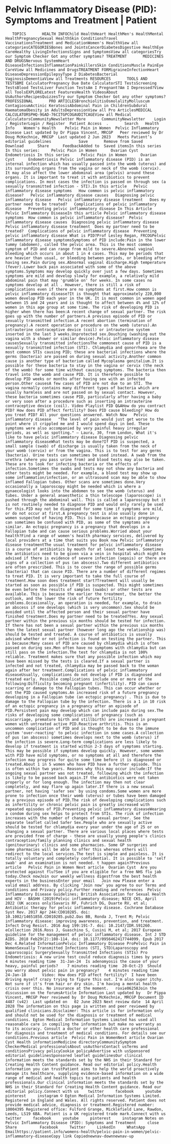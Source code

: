 # Pelvic Inflammatory Disease (PID): Symptoms and Treatment | Patient

       TOPICS       HEALTH INFOChild HealthHeart HealthMen's HealthMental HealthPregnancySexual HealthSkin ConditionsTravel VaccinationsTreatment and MedicationWomen's HealthView all categoriesCATEGORIESBones and JointsCancerDiabetesDigestive HealthEye CareHealthy LivingInfectionsSigns and SymptomsView all categoriesTry our Symptom Checker Got any other symptoms? TREATMENT       MEDICINES AND DRUGSNervous SystemHeart DiseaseInfectionsInflammationPainkillersSkin ConditionsMuscle PainEye CareView all Medicines and DrugsTREATMENT FORMigraineInfectionHeart DiseaseDepressionEpilepsyType 2 DiabetesBacterial VaginosisDementiaView all Treatments RESOURCES       TOOLS AND TESTSBMI CalculatorPregnancy Due Date CalculatorSTI TestsScreening TestsBlood TestsLiver Function TestsAm I Pregnant?Am I Depressed?View all ToolsEXPLORELatest FeaturesHealth VideosAbout UsAuthorsRecipesQuizzesTry our Symptom Checker Got any other symptoms? PROFESSIONAL       PRO ARTICLESBronchiolitisOsmolalityMolluscum ContagiosumActinic KeratosisAbdominal Pain in ChildrenSubdural HaematomaObesity in AdultsDepressionView all Pro ArticlesMEDICAL CALCULATORSPHQ-9GAD-76CITGPCOGAUDITCAGEView all Medical CalculatorsCommunityNewsletter More       CommunityNewsletter    Login / RegisterLogin / Register  Patient Access  .       Search   Health Info    Women's Health    Pelvic Pain in Women  Pelvic Inflammatory Disease Last updated by Dr Pippa Vincent, MRCGP   Peer reviewed by Dr Doug McKechnie, MRCGP  Last updated 2 Jun 2023   Meets Patient’s editorial guidelines            Save       Remove from Saved       Download      Share      FeedbackAdded to  Saved itemsIn this series    In this series:     Pelvic Pain in Women      Ovarian Cyst      Endometriosis In this series     Pelvic Pain in Women      Ovarian Cyst      Endometriosis Pelvic inflammatory disease (PID) is an internal infection which has usually passed into the womb (uterus) and its surrounding organs from the vagina or neck of the womb (cervix). It may also affect the lower abdominal area (pelvis) around these organs. It is important to treat it with antibiotics to prevent complications. In most cases the infection is passed on through sex (a sexually transmitted infection - STI).In this article   Pelvic inflammatory disease symptoms   How common is pelvic inflammatory disease?   Pelvic inflammatory disease causes   Diagnosing pelvic inflammatory disease   Pelvic inflammatory disease treatment   Does my partner need to be treated?   Complications of pelvic inflammatory disease   Preventing pelvic inflammatory disease In This Article     Pelvic Inflammatory DiseaseIn this article Pelvic inflammatory disease symptoms  How common is pelvic inflammatory disease?  Pelvic inflammatory disease causes  Diagnosing pelvic inflammatory disease  Pelvic inflammatory disease treatment  Does my partner need to be treated?  Complications of pelvic inflammatory disease  Preventing pelvic inflammatory disease What is PID?Prof Lesley Regan, FRCOGPelvic inflammatory disease symptomsSymptoms of PID include:Pain in the lower tummy (abdomen), called the pelvic area. This is the most common symptom of PID and can range from mild to severe.Abnormal vaginal bleeding which occurs in about 1 in 4 cases. This may be periods that are heavier than usual, or bleeding between periods, or bleeding after having sex.Pain during sex.Abnormal vaginal discharge.High temperature (fever).Lower back pain associated with some of the above symptoms.Symptoms may develop quickly over just a few days. Sometimes symptoms are mild and develop slowly for example, a relatively mild abdominal pain that may 'grumble on' for weeks. In some cases no symptoms develop at all . However, there is still a risk of complications even if there are no symptoms at first.How common is pelvic inflammatory disease?It is thought that approximately 220,000 women develop PID each year in the UK. It is most common in women aged between 15 and 24 years and is thought to affect between 4% and 12% of women in this age group at some time. The risk of developing PID is higher when there has been:A recent change of sexual partner. The risk goes up with the number of partners.A previous episode of PID or sexually transmitted infection.A recent abortion (termination of pregnancy).A recent operation or procedure on the womb (uterus).An intrauterine contraceptive device (coil) or intrauterine system inserted in the last 3 weeks.Unprotected sex.Douching (washing out the vagina with a shower or similar device).Pelvic inflammatory disease causesSexually transmitted infectionsThe commonest cause of PID is a sexually transmitted infection (STI). Chlamydia and gonorrhoea are the most common STIs causing PID; these are bacterial infections where the germs (bacteria) are passed on during sexual activity.Another common cause is another type of bacterium called Mycoplasma genitalium.It is possible for these bacteria to stay in the vagina or cervix (the neck of the womb) for some time without causing symptoms. The bacteria then travel into the womb and cause PID. It is therefore possible to develop PID weeks or months after having sex with an infected person.Other causesA few cases of PID are not due to an STI. The vagina normally contains many different types of bacteria which are usually harmless and are not passed on by sexual contact. However, these bacteria sometimes cause PID, particularly after having a baby or very soon after a procedure such as inserting an intrauterine contraceptive device (coil). Video Playlist PID Q&AHow do you contract PID? How does PID affect fertility? Does PID cause bleeding? How do you treat PID? All your questions answered. Watch Now   Pelvic inflammatory disease   "The level of pain would just get worse to the point where it crippled me and I would spend days in bed. These symptoms were also accompanied by very painful heavy irregular periods, as well as spotting." — Laura, 30, from London, What it's like to have pelvic inflammatory disease Diagnosing pelvic inflammatory diseaseWhat tests may be done?If PID is suspected, a small sample (swab) of discharge is usually taken from the neck of your womb (cervix) or from the vagina. This is to test for any germs (bacteria). Urine tests can sometimes be used instead. A swab from the urethra (where you pass urine from) and blood tests may also be taken. These are to look for infecting bacteria or the effects of infection.Sometimes the swabs and tests may not show any bacteria and other tests might be needed. For example, a blood test may show up some inflammation/infection, or an ultrasound scan may be able to show inflamed Fallopian tubes. Other scans are sometimes done.Very occasionally a laparoscopy might be needed which is where a gynaecologist looks into the abdomen to see the womb (uterus) and tubes. Under a general anaesthetic a thin telescope (laparoscope) is pushed through the abdominal wall. This is called a laparoscopy but it is not routinely needed to diagnose PID and would only rarely be used for this.PID may not be diagnosed for some time if symptoms are mild, or do not occur at first.A pregnancy test is also usually done in women suspected of having PID. This is because an ectopic pregnancy can sometimes be confused with PID, as some of the symptoms are similar. An ectopic pregnancy is a pregnancy that develops in a Fallopian tube and can cause serious problems.Worried about your health?Find a range of women's health pharmacy services, delivered by local providers at a time that suits you Book now Pelvic inflammatory disease treatmentThe usual treatment for pelvic inflammatory disease is a course of antibiotics by mouth for at least two weeks. Sometimes the antibiotics need to be given via a vein in hospital which might be advised if there is evidence of severe infection (sepsis) or there are signs of a collection of pus (an abscess).Two different antibiotics are often prescribed. This is to cover the range of possible germs (bacteria) that can cause PID. There are a number of different regimes to treat PID. It is very important to take the full course of treatment.How soon does treatment start?Treatment will usually be started as soon as possible if PID is suspected. This might sometimes be even before the results of samples (swabs) or other tests are available. This is because the earlier the treatment, the better the outlook, and the lower the risk of future fertility problems.Occasionally, an operation is needed, for example, to drain an abscess if one develops (which is very uncommon).Sex should be avoided until the affected person and their sexual partner have finished treatment.Does my partner need to be treated?Yes. Any sexual partner within the previous six months should be tested for infection. If there has not been a sexual partner within the previous six months then the latest sexual partner (however long ago the relationship was) should be tested and treated. A course of antibiotics is usually advised whether or not infection is found on testing the partner. This is because:Many cases of PID are caused by chlamydia which is often passed on during sex.Men often have no symptoms with chlamydia but can still pass on the infection.The test for chlamydia is not 100% reliable. Treatment makes sure that any possible infection which may have been missed by the tests is cleared.If a sexual partner is infected and not treated, chlamydia may be passed back to the woman again after her treatment.Complications of pelvic inflammatory diseaseUsually, complications do not develop if PID is diagnosed and treated early. Possible complications include one or more of the following:Difficulty becoming pregnant (infertility). PID can cause scarring or damage to the Fallopian tubes. This can occur whether or not the PID caused symptoms.An increased risk of a future pregnancy developing in a Fallopian tube (an ectopic pregnancy) . This is due to damage to the Fallopian tube by the infection. There is a 1 in 10 risk of an ectopic pregnancy in a pregnancy after an episode of PID.Persistent pain may develop which can include pain during sex.The risks of developing some complications of pregnancy (such as miscarriage, premature birth and stillbirth) are increased in pregnant women with untreated active PID.Reactive arthritis. This is an uncommon complication of PID and is thought to be due to the immune system 'over-reacting' to pelvic infection in some cases.A collection of pus (an abscess) sometimes develops next to the womb (uterus) if the infection is severe.Long-term complications are less likely to develop if treatment is started within 2-3 days of symptoms starting. This may be possible if symptoms develop quickly. However, some women with PID have mild symptoms, or no symptoms at all and therefore the infection may progress for quite some time before it is diagnosed or treated.About 1 in 5 women who have PID have a further episode. This is often within two years. Reasons why this may occur include:If the ongoing sexual partner was not treated, following which the infection is likely to be passed back again.If the antibiotics were not taken properly or for long enough. The infection may then not clear completely, and may flare up again later.If there is a new sexual partner, not having 'safer sex' by using condoms.Some women are more prone to infection once their womb (uterus) or tubes have been damaged by a previous episode of PID.The risk of developing complications such as infertility or chronic pelvic pain is greatly increased with repeated episodes of PID.Preventing pelvic inflammatory diseaseWearing a condom during sex helps to protect from STIs. The risk of infection increases with the number of changes of sexual partner. See the separate leaflet called Safer Sex.People who are sexually active should be tested for chlamydia every year under the age of 25 or on changing a sexual partner. There are various local places where tests are provided free of charge - these are usually young people's clinics contraception/family planning clinics and sexual health (genitourinary) clinics and some pharmacies. Some GP surgeries and some pharmacies will be able to offer this whereas others will redirect to the local services.The test is simple and painless. It is totally voluntary and completely confidential. It is possible to 'self swab' and an examination is not needed. t happen again?Previous article   Pelvic Pain in Women Next article  Ovarian Cyst  Are you protected against flu?See if you are eligible for a free NHS flu jab today.Check nowJoin our weekly wellness digestfrom the best health experts in the businessEnter your email   Join now Please enter a valid email address. By clicking ‘Join now’ you agree to our Terms and conditions and Privacy policy.Further reading and references  Pelvic Inflammatory Disease Guidelines; British Association for Sexual Health and HIV - BASHH (2019)Pelvic inflammatory disease; NICE CKS, April 2022 (UK access only)Savaris RF, Fuhrich DG, Duarte RV, et al; Antibiotic therapy for pelvic inflammatory disease. Cochrane Database Syst Rev. 2017 Apr 244:CD010285. doi: 10.1002/14651858.CD010285.pub2.Das BB, Ronda J, Trent M; Pelvic inflammatory disease: improving awareness, prevention, and treatment. Infect Drug Resist. 2016 Aug 199:191-7. doi: 10.2147/IDR.S91260. eCollection 2016.Ross J, Guaschino S, Cusini M, et al; 2017 European guideline for the management of pelvic inflammatory disease. Int J STD AIDS. 2018 Feb29(2):108-114. doi: 10.1177/0956462417744099. Epub 2017 Dec 4.Related InformationPelvic Inflammatory Disease ProPelvic Pain in WomenSexually Transmitted Infections (STI, STD)Laparoscopy and Laparoscopic SurgerySexually Transmitted Infections (STIs) Pro  Endometriosis: A new urine test could reduce diagnosis times by years    4 minutes reading time  31-Jan-24  Is adenomyosis the cause of your heavy, painful periods?    7 minutes reading time  20-Oct-23  Should you worry about pelvic pain in pregnancy?    4 minutes reading time  24-Jan-18       Video: How does PID affect fertility?  I have been driving myself crazy trying to figure this out. I'm also super itchy. Not sure if it's from hair or dry skin. I'm having a mental health crisis over this. No insurance at the moment.   roxie06258Join the discussion on the forumsArticle Information Last updated by   Dr Pippa Vincent, MRCGP Peer reviewed by  Dr Doug McKechnie, MRCGP Document ID  4487 (v42)  Last updated on   02 June 2023 Next review date  14 April 2028 The information on this page is written and peer reviewed by qualified clinicians.Disclaimer: This article is for information only and should not be used for the diagnosis or treatment of medical conditions. Egton Medical Information Systems Limited has used all reasonable care in compiling the information but make no warranty as to its accuracy. Consult a doctor or other health care professional for diagnosis and treatment of medical conditions. For details see our conditions.Previous article  Pelvic Pain in WomenNext article Ovarian Cyst Health informationMedicine directoryCommunitySymptom CheckerMedical professionalsAbout usAuthorsContact usTerms and conditionsPrivacy policyCookie policyAdvertise with usSponsored editorial guidelinesSponsored leaflet guidelinesOur clinical information meets the standards set by the NHS in their Standard for Creating Health Content guidance. Read our editorial policy.Health information you can trustPatient aims to help the world proactively manage its healthcare, supplying evidence-based information on a wide range of medical and health topics to patients and health professionals.Our clinical information meets the standards set by the NHS in their Standard for Creating Health Content guidance. Read our editorial policy.Connect with us    twitter     facebook     youtube     pinterest     instagram © Egton Medical Information Systems Limited. Registered in England and Wales. All rights reserved. Patient does not provide medical advice, diagnosis or treatment.Registered number: 10004395 Registered office: Fulford Grange, Micklefield Lane, Rawdon, Leeds, LS19 6BA. Patient is a UK registered trade mark.Connect with us    twitter     facebook     youtube     pinterest     instagram Notes on Pelvic Inflammatory Disease (PID): Symptoms and Treatment     close Share          Facebook     Twitter     LinkedIn     WhatsApp     Emailhttps://patient.info/womens-health/pelvic-pain-in-women/pelvic-inflammatory-diseaseCopy link Copiednewnav-downnewnav-up


